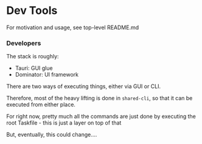 # Dev Tools

For motivation and usage, see top-level README.md

### Developers

The stack is roughly:

* Tauri: GUI glue
* Dominator: UI framework

There are two ways of executing things, either via GUI or CLI.

Therefore, most of the heavy lifting is done in `shared-cli`, so that it can be executed from either place.

For right now, pretty much all the commands are just done by executing the root Taskfile - this is just a layer on top of that

But, eventually, this could change....